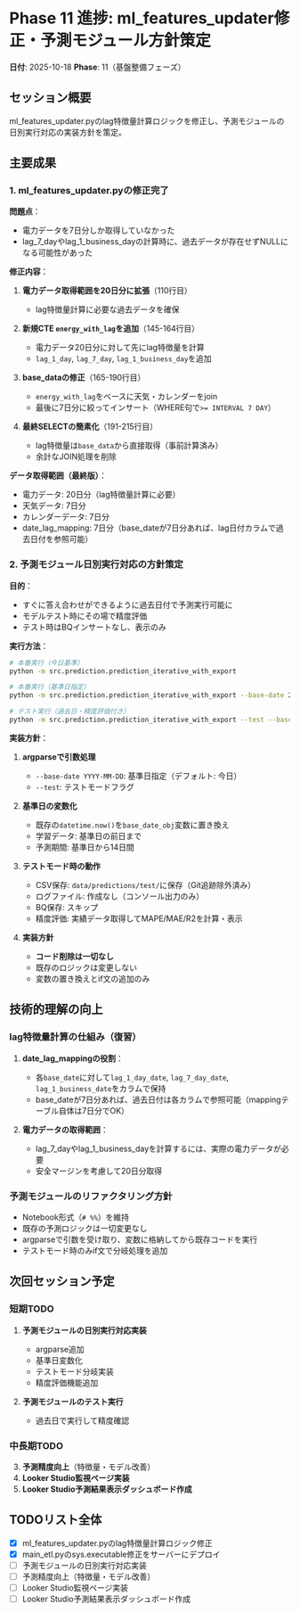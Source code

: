 # Phase 11 進捗: ml_features_updater修正・予測モジュール方針策定

**日付**: 2025-10-18
**Phase**: 11（基盤整備フェーズ）

## セッション概要

ml_features_updater.pyのlag特徴量計算ロジックを修正し、予測モジュールの日別実行対応の実装方針を策定。

## 主要成果

### 1. ml_features_updater.pyの修正完了

**問題点**：
- 電力データを7日分しか取得していなかった
- lag_7_dayやlag_1_business_dayの計算時に、過去データが存在せずNULLになる可能性があった

**修正内容**：
1. **電力データ取得範囲を20日分に拡張**（110行目）
   - lag特徴量計算に必要な過去データを確保

2. **新規CTE `energy_with_lag`を追加**（145-164行目）
   - 電力データ20日分に対して先にlag特徴量を計算
   - `lag_1_day`, `lag_7_day`, `lag_1_business_day`を追加

3. **base_dataの修正**（165-190行目）
   - `energy_with_lag`をベースに天気・カレンダーをjoin
   - 最後に7日分に絞ってインサート（WHERE句で`>= INTERVAL 7 DAY`）

4. **最終SELECTの簡素化**（191-215行目）
   - lag特徴量は`base_data`から直接取得（事前計算済み）
   - 余計なJOIN処理を削除

**データ取得範囲（最終版）**：
- 電力データ: 20日分（lag特徴量計算に必要）
- 天気データ: 7日分
- カレンダーデータ: 7日分
- date_lag_mapping: 7日分（base_dateが7日分あれば、lag日付カラムで過去日付を参照可能）

### 2. 予測モジュール日別実行対応の方針策定

**目的**：
- すぐに答え合わせができるように過去日付で予測実行可能に
- モデルテスト時にその場で精度評価
- テスト時はBQインサートなし、表示のみ

**実行方法**：
```bash
# 本番実行（今日基準）
python -m src.prediction.prediction_iterative_with_export

# 本番実行（基準日指定）
python -m src.prediction.prediction_iterative_with_export --base-date 2024-10-10

# テスト実行（過去日・精度評価付き）
python -m src.prediction.prediction_iterative_with_export --test --base-date 2024-10-01
```

**実装方針**：
1. **argparseで引数処理**
   - `--base-date YYYY-MM-DD`: 基準日指定（デフォルト: 今日）
   - `--test`: テストモードフラグ

2. **基準日の変数化**
   - 既存の`datetime.now()`を`base_date_obj`変数に置き換え
   - 学習データ: 基準日の前日まで
   - 予測期間: 基準日から14日間

3. **テストモード時の動作**
   - CSV保存: `data/predictions/test/`に保存（Git追跡除外済み）
   - ログファイル: 作成なし（コンソール出力のみ）
   - BQ保存: スキップ
   - 精度評価: 実績データ取得してMAPE/MAE/R2を計算・表示

4. **実装方針**
   - **コード削除は一切なし**
   - 既存のロジックは変更しない
   - 変数の置き換えとif文の追加のみ

## 技術的理解の向上

### lag特徴量計算の仕組み（復習）

1. **date_lag_mappingの役割**：
   - 各`base_date`に対して`lag_1_day_date`, `lag_7_day_date`, `lag_1_business_date`をカラムで保持
   - base_dateが7日分あれば、過去日付は各カラムで参照可能（mappingテーブル自体は7日分でOK）

2. **電力データの取得範囲**：
   - lag_7_dayやlag_1_business_dayを計算するには、実際の電力データが必要
   - 安全マージンを考慮して20日分取得

### 予測モジュールのリファクタリング方針

- Notebook形式（`# %%`）を維持
- 既存の予測ロジックは一切変更なし
- argparseで引数を受け取り、変数に格納してから既存コードを実行
- テストモード時のみif文で分岐処理を追加

## 次回セッション予定

### 短期TODO

1. **予測モジュールの日別実行対応実装**
   - argparse追加
   - 基準日変数化
   - テストモード分岐実装
   - 精度評価機能追加

2. **予測モジュールのテスト実行**
   - 過去日で実行して精度確認

### 中長期TODO

3. **予測精度向上**（特徴量・モデル改善）
4. **Looker Studio監視ページ実装**
5. **Looker Studio予測結果表示ダッシュボード作成**

## TODOリスト全体

- [x] ml_features_updater.pyのlag特徴量計算ロジック修正
- [x] main_etl.pyのsys.executable修正をサーバーにデプロイ
- [ ] 予測モジュールの日別実行対応実装
- [ ] 予測精度向上（特徴量・モデル改善）
- [ ] Looker Studio監視ページ実装
- [ ] Looker Studio予測結果表示ダッシュボード作成
